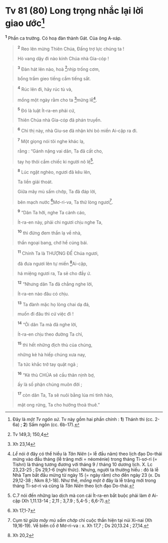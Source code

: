 # Tv 81 (80) Long trọng nhắc lại lời giao ước[^1]
<sup><b>1</b></sup> Phần ca trưởng. Có hoạ đàn thành Gát. Của ông A-xáp.


> <sup><b>2</b></sup> Reo lên mừng Thiên Chúa, Đấng trợ lực chúng ta !
> 
> Hò vang dậy đi nào kính Chúa nhà Gia-cóp !
>


> <sup><b>3</b></sup> Đàn hát lên nào, hoà [^1*]nhịp trống cơm,
> 
> bổng trầm gieo tiếng cầm tiếng sắt.
>


> <sup><b>4</b></sup> Rúc lên đi, hãy rúc tù và,
> 
> mồng một ngày rằm cho ta [^2*]mừng lễ[^2].
>


> <sup><b>5</b></sup> Đó là luật Ít-ra-en phải cứ,
> 
> Thiên Chúa nhà Gia-cóp đã phán truyền.
>


> <sup><b>6</b></sup> Chỉ thị này, nhà Giu-se đã nhận khi bỏ miền Ai-cập ra đi.
>


> <sup><b>7</b></sup> Một giọng nói tôi nghe khác lạ,
> 
> rằng : “Gánh nặng vai dân, Ta đã cất cho,
> 
> tay họ thôi cầm chiếc ki người nô lệ[^3].
>


> <sup><b>8</b></sup> Lúc ngặt nghèo, ngươi đã kêu lên,
> 
> Ta liền giải thoát.
> 
> Giữa mây mù sấm chớp, Ta đã đáp lời,
> 
> bên mạch nước [^3*]Mơ-ri-va, Ta thử lòng ngươi[^4].
>


> <sup><b>9</b></sup> “Dân Ta hỡi, nghe Ta cảnh cáo,
> 
> Ít-ra-en này, phải chi ngươi chịu nghe Ta,
>


> <sup><b>10</b></sup> thì đừng đem thần lạ về nhà,
> 
> thần ngoại bang, chớ hề cúng bái.
>


> <sup><b>11</b></sup> Chính Ta là THƯỢNG ĐẾ Chúa ngươi,
> 
> đã đưa ngươi lên tự miền [^4*]Ai-cập,
> 
> há miệng ngươi ra, Ta sẽ cho đầy ứ.
>


> <sup><b>12</b></sup> “Nhưng dân Ta đã chẳng nghe lời,
> 
> Ít-ra-en nào đâu có chịu.
>


> <sup><b>13</b></sup> Ta đành mặc họ lòng chai dạ đá,
> 
> muốn đi đâu thì cứ việc đi !
>


> <sup><b>14</b></sup> “Ôi dân Ta mà đã nghe lời,
> 
> Ít-ra-en chịu theo đường Ta chỉ,
>


> <sup><b>15</b></sup> thì hết những địch thù của chúng,
> 
> những kẻ hà hiếp chúng xưa nay,
> 
> Ta tức khắc trở tay quật ngã ;
>


> <sup><b>16</b></sup> “Kẻ thù CHÚA sẽ cầu thân nịnh bợ,
> 
> ấy là số phận chúng muôn đời ;
>


> <sup><b>17</b></sup> còn dân Ta, Ta sẽ nuôi bằng lúa mì tinh hảo,
> 
> mật ong rừng, Ta cho hưởng thoả thuê.”
>

[^1]: Đây là <i>một Tv ngôn sứ</i>. Tv này gồm hai phần chính : <b>1</b>) Thánh thi (cc. 2-6a) ; <b>2</b>) Sấm ngôn (cc. 6b-17).
[^2]: <i>Lễ</i> nói ở đây có thể hiểu là <i>Tân Niên</i> (= lễ đầu năm) theo lịch đạo Do-thái mừng vào đầu tháng (lễ trăng mới = néoménie) trong tháng Ti-sơ-ri (= Tishri) là tháng tương đương với tháng 9 / tháng 10 dương lịch. X. Lc 23,23-25 ; Ds 29,1-6 (nghi thức). Nhưng, người ta thường hiểu : đó là lễ Nhà Tạm bắt đầu mừng từ ngày 15 (= ngày rằm) cho đến ngày 23 (x. Ds 29,12-38 ; Nkm 8,1-18). Như thế, <i>mồng một</i> ở đây là lễ trăng mới trong tháng Ti-sơ-ri và cũng là <i>Tân Niên</i> theo lịch đạo Do-thái.
[^3]: C.7 nói đến những lao dịch mà con cái Ít-ra-en bắt buộc phải làm ở Ai-cập (Xh 1,11.13-14 ; 2,11 ; 3,7.9 ; 5,4-5 ; 6,6-7).
[^4]: Cụm từ <i>giữa mây mù sấm chớp</i> chỉ cuộc thần hiện tại núi Xi-nai (Xh 19,16-19). Về biến cố ở Mơ-ri-va : x. Xh 17,7 ; Ds 20,13.24 ; 27,14.
[^1*]: Tv 149,3; 150,4
[^2*]: Xh 23,14
[^3*]: Xh 17,1-7
[^4*]: Xh 20,2
